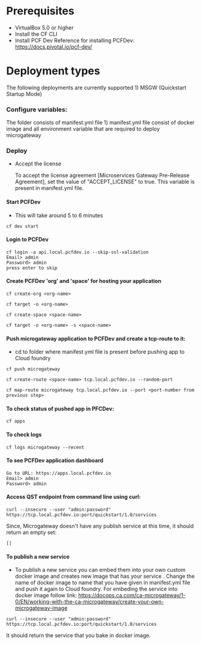 # Prerequisites
- VirtualBox 5.0 or higher
- Install the CF CLI
- Install PCF Dev
Reference for installing PCFDev: https://docs.pivotal.io/pcf-dev/

# Deployment types
The following deployments are currently supported
	1) MSGW (Quickstart Startup Mode)

### Configure variables:
The folder consists of manifest.yml file
	1) manifest.yml file consist of docker image and all environment variable that are required to deploy microgateway 

### Deploy
- Accept the license

  To accept the license agreement [Microservices Gateway Pre-Release Agreement], set the value of "ACCEPT_LICENSE" to true. This variable is present in manifest.yml file.

#### Start PCFDev
- This will take around 5 to 6 minutes
```
cf dev start
```
#### Login to PCFDev
```
cf login -a api.local.pcfdev.io --skip-ssl-validation
Email> admin
Password> admin
press enter to skip
```
#### Create PCFDev 'org' and 'space' for hosting your application
```
cf create-org <org-name>
```
```
cf target -o <org-name>
```
```
cf create-space <space-name>
```
```
cf target -o <org-name> -s <space-name>
```
#### Push microgateway application to PCFDev and create a tcp-route to it:
- cd to folder where manifest.yml file is present before pushing app to Cloud foundry
```
cf push microgateway
```
```
cf create-route <space-name> tcp.local.pcfdev.io --random-port
```
```
cf map-route microgateway tcp.local.pcfdev.io --port <port-number from previous step>
```
#### To check status of pushed app in PFCDev:
```
cf apps
```
#### To check logs
```
cf logs microgateway --recent
```
#### To see PCFDev application dashboard
```
Go to URL: https://apps.local.pcfdev.io
Email> admin
Password> admin
```
#### Access QST endpoint from command line using curl:
```
curl --insecure --user "admin:password" https://tcp.local.pcfdev.io:port/quickstart/1.0/services
```
Since, Microgateway doesn't have any publish service at this time, it should return an empty set:
```
[]
```
#### To publish a new service
- To publish a new service you can embed them into your own custom docker image and creates new image that has your service . Change the name of docker image to name that you have given in manifest.yml file and push it again to Cloud foundry. For embeding the service into docker image follow link: https://docops.ca.com/ca-microgateway/1-0/EN/working-with-the-ca-microgateway/create-your-own-microgateway-image

```
curl --insecure --user "admin:password" https://tcp.local.pcfdev.io:port/quickstart/1.0/services
```
It should return the service that you bake in docker image.
